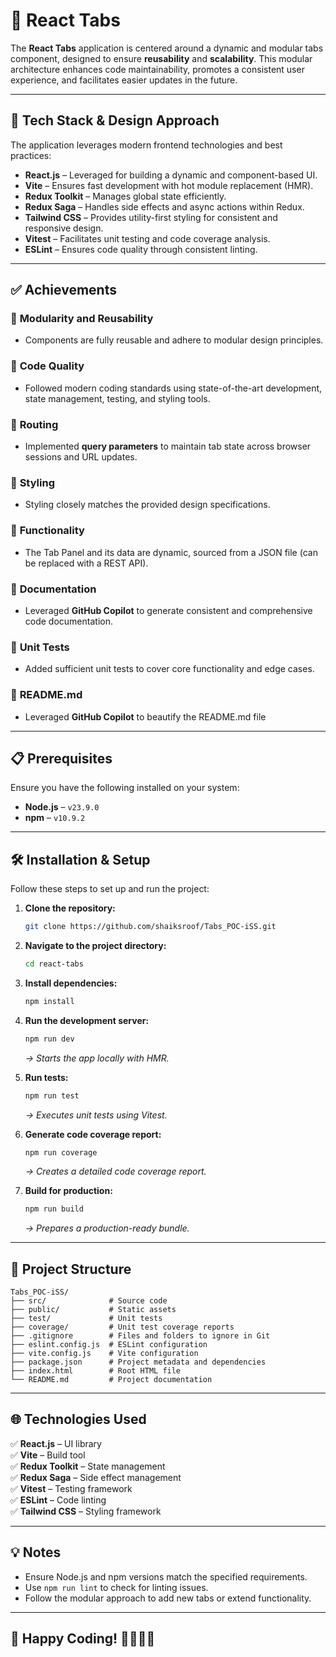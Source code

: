 # 🌟 React Tabs  

The **React Tabs** application is centered around a dynamic and modular tabs component, designed to ensure **reusability** and **scalability**. This modular architecture enhances code maintainability, promotes a consistent user experience, and facilitates easier updates in the future.  

---

## 🚀 Tech Stack & Design Approach  
The application leverages modern frontend technologies and best practices:  

- **React.js** – Leveraged for building a dynamic and component-based UI.  
- **Vite** – Ensures fast development with hot module replacement (HMR).  
- **Redux Toolkit** – Manages global state efficiently.  
- **Redux Saga** – Handles side effects and async actions within Redux.  
- **Tailwind CSS** – Provides utility-first styling for consistent and responsive design.  
- **Vitest** – Facilitates unit testing and code coverage analysis.  
- **ESLint** – Ensures code quality through consistent linting.  

---

## ✅ Achievements  
### 🔹 **Modularity and Reusability**  
- Components are fully reusable and adhere to modular design principles.  

### 🔹 **Code Quality**  
- Followed modern coding standards using state-of-the-art development, state management, testing, and styling tools.  

### 🔹 **Routing**  
- Implemented **query parameters** to maintain tab state across browser sessions and URL updates.  

### 🔹 **Styling**  
- Styling closely matches the provided design specifications.  

### 🔹 **Functionality**  
- The Tab Panel and its data are dynamic, sourced from a JSON file (can be replaced with a REST API).  

### 🔹 **Documentation**  
- Leveraged **GitHub Copilot** to generate consistent and comprehensive code documentation.  

### 🔹 **Unit Tests**  
- Added sufficient unit tests to cover core functionality and edge cases.  

### 🔹 **README.md**  
- Leveraged **GitHub Copilot** to beautify the README.md file

---

## 📋 Prerequisites  
Ensure you have the following installed on your system:  
- **Node.js** – `v23.9.0`  
- **npm** – `v10.9.2`  

---

## 🛠️ Installation & Setup  
Follow these steps to set up and run the project:  

1. **Clone the repository:**  
   ```bash
   git clone https://github.com/shaiksroof/Tabs_POC-iSS.git
   ```

2. **Navigate to the project directory:**  
   ```bash
   cd react-tabs
   ```

3. **Install dependencies:**  
   ```bash
   npm install
   ```

4. **Run the development server:**  
   ```bash
   npm run dev
   ```
   _→ Starts the app locally with HMR._  

5. **Run tests:**  
   ```bash
   npm run test
   ```
   _→ Executes unit tests using Vitest._  

6. **Generate code coverage report:**  
   ```bash
   npm run coverage
   ```
   _→ Creates a detailed code coverage report._  

7. **Build for production:**  
   ```bash
   npm run build
   ```
   _→ Prepares a production-ready bundle._  

---

## 📂 Project Structure  
```
Tabs_POC-iSS/
├── src/              # Source code
├── public/           # Static assets
├── test/             # Unit tests
├── coverage/         # Unit test coverage reports
├── .gitignore        # Files and folders to ignore in Git
├── eslint.config.js  # ESLint configuration
├── vite.config.js    # Vite configuration
├── package.json      # Project metadata and dependencies
├── index.html        # Root HTML file
└── README.md         # Project documentation
```

---

## 🌐 Technologies Used  
✅ **React.js** – UI library  
✅ **Vite** – Build tool  
✅ **Redux Toolkit** – State management  
✅ **Redux Saga** – Side effect management  
✅ **Vitest** – Testing framework  
✅ **ESLint** – Code linting  
✅ **Tailwind CSS** – Styling framework  

---

## 💡 Notes  
- Ensure Node.js and npm versions match the specified requirements.  
- Use `npm run lint` to check for linting issues.  
- Follow the modular approach to add new tabs or extend functionality.  

---

## 🎯 Happy Coding! 👨‍💻👩‍💻  
